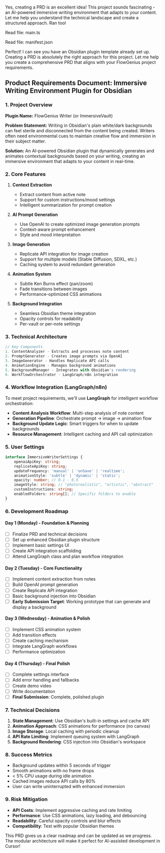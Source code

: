 Yes, creating a PRD is an excellent idea! This project sounds fascinating - an AI-powered immersive writing environment that adapts to your content. Let me help you understand the technical landscape and create a structured approach.
Ran tool

Read file: main.ts

Read file: manifest.json

Perfect! I can see you have an Obsidian plugin template already set up. Creating a PRD is absolutely the right approach for this project. Let me help you create a comprehensive PRD that aligns with your FlowGenius project requirements.

## Product Requirements Document: Immersive Writing Environment Plugin for Obsidian

### 1. **Project Overview**

**Plugin Name:** FlowGenius Writer (or ImmersiveVault)

**Problem Statement:** Writing in Obsidian's plain white/dark backgrounds can feel sterile and disconnected from the content being created. Writers often need environmental cues to maintain creative flow and immersion in their subject matter.

**Solution:** An AI-powered Obsidian plugin that dynamically generates and animates contextual backgrounds based on your writing, creating an immersive environment that adapts to your content in real-time.

### 2. **Core Features**

1. **Context Extraction**
   - Extract content from active note
   - Support for custom instructions/mood settings
   - Intelligent summarization for prompt creation

2. **AI Prompt Generation**
   - Use OpenAI to create optimized image generation prompts
   - Context-aware prompt enhancement
   - Style and mood interpretation

3. **Image Generation**
   - Replicate API integration for image creation
   - Support for multiple models (Stable Diffusion, SDXL, etc.)
   - Caching system to avoid redundant generation

4. **Animation System**
   - Subtle Ken Burns effect (pan/zoom)
   - Fade transitions between images
   - Performance-optimized CSS animations

5. **Background Integration**
   - Seamless Obsidian theme integration
   - Opacity controls for readability
   - Per-vault or per-note settings

### 3. **Technical Architecture**

```typescript
// Key Components
1. ContentAnalyzer - Extracts and processes note content
2. PromptGenerator - Creates image prompts via OpenAI
3. ImageGenerator - Handles Replicate API calls
4. AnimationEngine - Manages background animations
5. BackgroundManager - Integrates with Obsidian's rendering
6. WorkflowOrchestrator - LangGraph/n8n integration
```

### 4. **Workflow Integration (LangGraph/n8n)**

To meet project requirements, we'll use **LangGraph** for intelligent workflow orchestration:

- **Content Analysis Workflow**: Multi-step analysis of note content
- **Generation Pipeline**: Orchestrate prompt → image → animation flow
- **Background Update Logic**: Smart triggers for when to update backgrounds
- **Resource Management**: Intelligent caching and API call optimization

### 5. **User Settings**

```typescript
interface ImmersiveWriterSettings {
    openaiApiKey: string;
    replicateApiKey: string;
    updateFrequency: 'manual' | 'onSave' | 'realtime';
    animationStyle: 'subtle' | 'dynamic' | 'static';
    opacity: number; // 0.1 - 0.5
    imageStyle: string; // "photorealistic", "artistic", "abstract"
    customInstructions: string;
    enabledFolders: string[]; // Specific folders to enable
}
```

### 6. **Development Roadmap**

#### **Day 1 (Monday) - Foundation & Planning**
- [ ] Finalize PRD and technical decisions
- [ ] Set up enhanced Obsidian plugin structure
- [ ] Implement basic settings UI
- [ ] Create API integration scaffolding
- [ ] Attend LangGraph class and plan workflow integration

#### **Day 2 (Tuesday) - Core Functionality**
- [ ] Implement content extraction from notes
- [ ] Build OpenAI prompt generation
- [ ] Create Replicate API integration
- [ ] Basic background injection into Obsidian
- [ ] **Early Submission Target**: Working prototype that can generate and display a background

#### **Day 3 (Wednesday) - Animation & Polish**
- [ ] Implement CSS animation system
- [ ] Add transition effects
- [ ] Create caching mechanism
- [ ] Integrate LangGraph workflows
- [ ] Performance optimization

#### **Day 4 (Thursday) - Final Polish**
- [ ] Complete settings interface
- [ ] Add error handling and fallbacks
- [ ] Create demo video
- [ ] Write documentation
- [ ] **Final Submission**: Complete, polished plugin

### 7. **Technical Decisions**

1. **State Management**: Use Obsidian's built-in settings and cache API
2. **Animation Approach**: CSS animations for performance (no canvas)
3. **Image Storage**: Local caching with periodic cleanup
4. **API Rate Limiting**: Implement queuing system with LangGraph
5. **Background Rendering**: CSS injection into Obsidian's workspace

### 8. **Success Metrics**

- Background updates within 5 seconds of trigger
- Smooth animations with no frame drops
- < 5% CPU usage during idle animation
- Cached images reduce API calls by 80%
- User can write uninterrupted with enhanced immersion

### 9. **Risk Mitigation**

- **API Costs**: Implement aggressive caching and rate limiting
- **Performance**: Use CSS animations, lazy loading, and debouncing
- **Readability**: Careful opacity controls and blur effects
- **Compatibility**: Test with popular Obsidian themes

This PRD gives us a clear roadmap and can be updated as we progress. The modular architecture will make it perfect for AI-assisted development in Cursor!